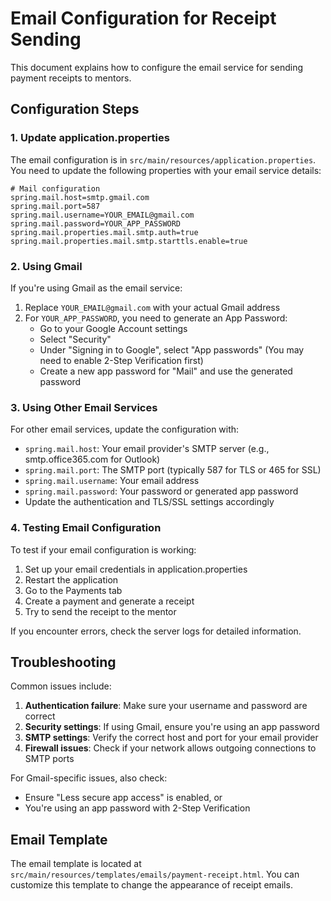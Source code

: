 # Email Configuration for Receipt Sending

This document explains how to configure the email service for sending payment receipts to mentors.

## Configuration Steps

### 1. Update application.properties

The email configuration is in `src/main/resources/application.properties`. You need to update the following properties with your email service details:

```properties
# Mail configuration
spring.mail.host=smtp.gmail.com
spring.mail.port=587
spring.mail.username=YOUR_EMAIL@gmail.com
spring.mail.password=YOUR_APP_PASSWORD
spring.mail.properties.mail.smtp.auth=true
spring.mail.properties.mail.smtp.starttls.enable=true
```

### 2. Using Gmail

If you're using Gmail as the email service:

1. Replace `YOUR_EMAIL@gmail.com` with your actual Gmail address
2. For `YOUR_APP_PASSWORD`, you need to generate an App Password:
   - Go to your Google Account settings
   - Select "Security"
   - Under "Signing in to Google", select "App passwords"
     (You may need to enable 2-Step Verification first)
   - Create a new app password for "Mail" and use the generated password

### 3. Using Other Email Services

For other email services, update the configuration with:

- `spring.mail.host`: Your email provider's SMTP server (e.g., smtp.office365.com for Outlook)
- `spring.mail.port`: The SMTP port (typically 587 for TLS or 465 for SSL)
- `spring.mail.username`: Your email address
- `spring.mail.password`: Your password or generated app password
- Update the authentication and TLS/SSL settings accordingly

### 4. Testing Email Configuration

To test if your email configuration is working:

1. Set up your email credentials in application.properties
2. Restart the application
3. Go to the Payments tab
4. Create a payment and generate a receipt
5. Try to send the receipt to the mentor

If you encounter errors, check the server logs for detailed information.

## Troubleshooting

Common issues include:

1. **Authentication failure**: Make sure your username and password are correct
2. **Security settings**: If using Gmail, ensure you're using an app password
3. **SMTP settings**: Verify the correct host and port for your email provider
4. **Firewall issues**: Check if your network allows outgoing connections to SMTP ports

For Gmail-specific issues, also check:

- Ensure "Less secure app access" is enabled, or
- You're using an app password with 2-Step Verification

## Email Template

The email template is located at `src/main/resources/templates/emails/payment-receipt.html`. You can customize this template to change the appearance of receipt emails.
